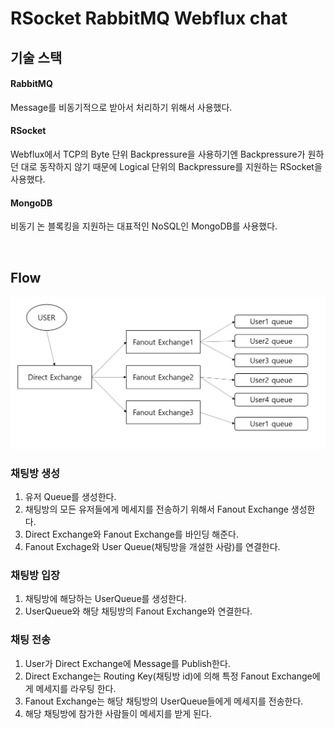 # RSocket RabbitMQ Webflux chat

## 기술 스택

#### RabbitMQ

Message를 비동기적으로 받아서 처리하기 위해서 사용했다.

#### RSocket

Webflux에서 TCP의 Byte 단위 Backpressure을 사용하기엔 Backpressure가 원하던 대로 동작하지 않기 때문에 Logical 단위의 Backpressure를 지원하는 RSocket을 사용했다.

#### MongoDB

비동기 논 블록킹을 지원하는 대표적인 NoSQL인 MongoDB를 사용했다.

<br>

## Flow

![structure](./structure.png)

### 채팅방 생성

1. 유저 Queue를 생성한다.
2. 채팅방의 모든 유저들에게 메세지를 전송하기 위해서 Fanout Exchange 생성한다.
3. Direct Exchange와 Fanout Exchange를 바인딩 해준다.
4. Fanout Exchage와 User Queue(채팅방을 개설한 사람)를 연결한다.

### 채팅방 입장

1. 채팅방에 해당하는 UserQueue를 생성한다.
2. UserQueue와 해당 채팅방의 Fanout Exchange와 연결한다.

### 채팅 전송

1. User가 Direct Exchange에 Message를 Publish한다.
2. Direct Exchange는 Routing Key(채팅방 id)에 의해 특정 Fanout Exchange에게 메세지를 라우팅 한다.
3. Fanout Exchange는 해당 채팅방의 UserQueue들에게 메세지를 전송한다.
4. 해당 채팅방에 참가한 사람들이 메세지를 받게 된다.
